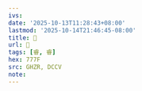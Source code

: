```yaml
---
ivs:
date: '2025-10-13T11:28:43+08:00'
lastmod: '2025-10-14T21:46:45-08:00'
title: 󰞘
url: 󰞘
tags: [睿, 睿]
hex: 777F
src: GHZR, DCCV
note:
---
```

